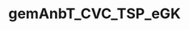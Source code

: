 ---
title: gemAnbT_CVC_TSP_eGK
linkTitle: gemAnbT_CVC_TSP_eGK
description: >
  Anbieter CVC TSPs für eGK
---